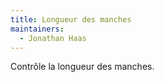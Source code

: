 ```yaml
---
title: Longueur des manches
maintainers:
  - Jonathan Haas
---
```


Contrôle la longueur des manches.
